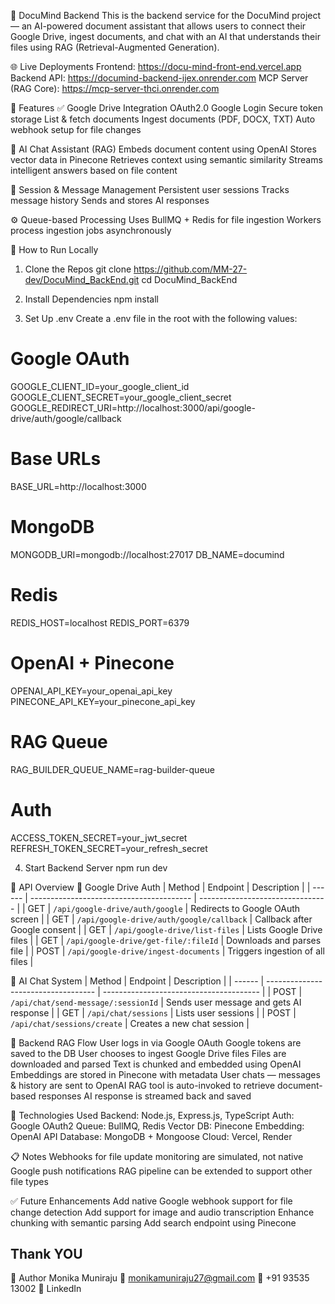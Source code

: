 📘 DocuMind Backend
This is the backend service for the DocuMind project — an AI-powered document assistant that allows users to connect their Google Drive, ingest documents, and chat with an AI that understands their files using RAG (Retrieval-Augmented Generation).

🌐 Live Deployments
Frontend: https://docu-mind-front-end.vercel.app
Backend API: https://documind-backend-ijex.onrender.com
MCP Server (RAG Core): https://mcp-server-thci.onrender.com

🧠 Features
✅ Google Drive Integration
OAuth2.0 Google Login
Secure token storage
List & fetch documents
Ingest documents (PDF, DOCX, TXT)
Auto webhook setup for file changes

🧠 AI Chat Assistant (RAG)
Embeds document content using OpenAI
Stores vector data in Pinecone
Retrieves context using semantic similarity
Streams intelligent answers based on file content

🧵 Session & Message Management
Persistent user sessions
Tracks message history
Sends and stores AI responses

⚙️ Queue-based Processing
Uses BullMQ + Redis for file ingestion
Workers process ingestion jobs asynchronously

🚀 How to Run Locally
1. Clone the Repos
git clone https://github.com/MM-27-dev/DocuMind_BackEnd.git
cd DocuMind_BackEnd

2. Install Dependencies
npm install

3. Set Up .env
Create a .env file in the root with the following values:
# Google OAuth
GOOGLE_CLIENT_ID=your_google_client_id
GOOGLE_CLIENT_SECRET=your_google_client_secret
GOOGLE_REDIRECT_URI=http://localhost:3000/api/google-drive/auth/google/callback

# Base URLs
BASE_URL=http://localhost:3000

# MongoDB
MONGODB_URI=mongodb://localhost:27017
DB_NAME=documind

# Redis
REDIS_HOST=localhost
REDIS_PORT=6379

# OpenAI + Pinecone
OPENAI_API_KEY=your_openai_api_key
PINECONE_API_KEY=your_pinecone_api_key

# RAG Queue
RAG_BUILDER_QUEUE_NAME=rag-builder-queue

# Auth
ACCESS_TOKEN_SECRET=your_jwt_secret
REFRESH_TOKEN_SECRET=your_refresh_secret

4. Start Backend Server
npm run dev

🧩 API Overview
🔐 Google Drive Auth
| Method | Endpoint                                 | Description                      |
| ------ | ---------------------------------------- | -------------------------------- |
| GET    | `/api/google-drive/auth/google`          | Redirects to Google OAuth screen |
| GET    | `/api/google-drive/auth/google/callback` | Callback after Google consent    |
| GET    | `/api/google-drive/list-files`           | Lists Google Drive files         |
| GET    | `/api/google-drive/get-file/:fileId`     | Downloads and parses file        |
| POST   | `/api/google-drive/ingest-documents`     | Triggers ingestion of all files  |

💬 AI Chat System
| Method | Endpoint                            | Description                             |
| ------ | ----------------------------------- | --------------------------------------- |
| POST   | `/api/chat/send-message/:sessionId` | Sends user message and gets AI response |
| GET    | `/api/chat/sessions`                | Lists user sessions                     |
| POST   | `/api/chat/sessions/create`         | Creates a new chat session              |

🔁 Backend RAG Flow
User logs in via Google OAuth
Google tokens are saved to the DB
User chooses to ingest Google Drive files
Files are downloaded and parsed
Text is chunked and embedded using OpenAI
Embeddings are stored in Pinecone with metadata
User chats — messages & history are sent to OpenAI
RAG tool is auto-invoked to retrieve document-based responses
AI response is streamed back and saved

🧰 Technologies Used
Backend: Node.js, Express.js, TypeScript
Auth: Google OAuth2
Queue: BullMQ, Redis
Vector DB: Pinecone
Embedding: OpenAI API
Database: MongoDB + Mongoose
Cloud: Vercel, Render

📋 Notes
Webhooks for file update monitoring are simulated, not native Google push notifications
RAG pipeline can be extended to support other file types

✅ Future Enhancements
Add native Google webhook support for file change detection
Add support for image and audio transcription
Enhance chunking with semantic parsing
Add search endpoint using Pinecone


## Thank YOU

🙌 Author
Monika Muniraju
📧 monikamuniraju27@gmail.com
📱 +91 93535 13002
🔗 LinkedIn

